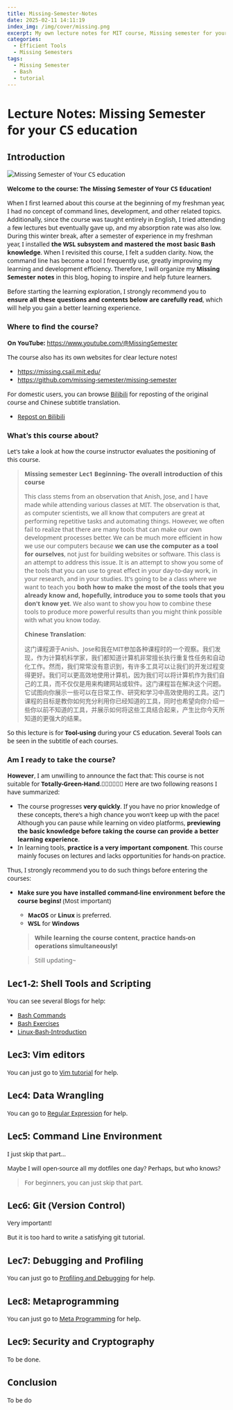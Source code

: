```yaml
---
title: Missing-Semester-Notes
date: 2025-02-11 14:11:19
index_img: /img/cover/missing.png
excerpt: My own lecture notes for MIT course, Missing semester for your CS education.
categories:
  - Efficient Tools
  - Missing Semesters
tags:
  - Missing Semester
  - Bash
  - tutorial
---
```


<style>
  html, body, .markdown-body {
    font-family: Georgia, sans, serif;
  }
</style>


# Lecture Notes: Missing Semester for your CS education

## Introduction

![Missing Semester of Your CS education](https://s1.imagehub.cc/images/2025/02/12/2fba209f139c83bb6212f0f589baac2a.png)

**Welcome to the course: The Missing Semester of Your CS Education!**

When I first learned about this course at the beginning of my freshman year, I had no concept of command lines, development, and other related topics. Additionally, since the course was taught entirely in English, I tried attending a few lectures but eventually gave up, and my absorption rate was also low. During this winter break, after a semester of experience in my freshman year, I installed **the WSL subsystem and mastered the most basic Bash knowledge**. When I revisited this course, I felt a sudden clarity. Now, the command line has become a tool I frequently use, greatly improving my learning and development efficiency. Therefore, I will organize my **Missing Semester notes** in this blog, hoping to inspire and help future learners.

Before starting the learning exploration, I strongly recommend you to **ensure all these questions and contents below are carefully read**, which will help you gain a better learning experience.

### Where to find the course?

**On YouTube:** https://www.youtube.com/@MissingSemester

The course also has its own websites for clear lecture notes!

- https://missing.csail.mit.edu/
- https://github.com/missing-semester/missing-semester

For domestic users, you can browse [Bilibili](https://www.bilibili.com/) for reposting of the original course and Chinese subtitle translation.

- [Repost on Bilibili](https://www.bilibili.com/video/BV1x7411H7wa/?vd_source=6955add1d28c52cd48096d58e09ce798)

### What's this course about?

Let's take a look at how the course instructor evaluates the positioning of this course.

> **Missing semester Lec1 Beginning- The overall introduction of this course**
>
> This class stems from an observation that Anish, Jose, and I have made while attending various classes at MIT. The observation is that, as computer scientists, we all know that computers are great at performing repetitive tasks and automating things. However, we often fail to realize that there are many tools that can make our own development processes better. We can be much more efficient in how we use our computers because **we can use the computer as a tool for ourselves**, not just for building websites or software. This class is an attempt to address this issue. It is an attempt to show you some of the tools that you can use to great effect in your day-to-day work, in your research, and in your studies. It's going to be a class where we want to teach you **both how to make the most of the tools that you already know and, hopefully, introduce you to some tools that you don't know yet**. We also want to show you how to combine these tools to produce more powerful results than you might think possible with what you know today.
>
> **Chinese Translation**:
>
> 这门课程源于Anish、Jose和我在MIT参加各种课程时的一个观察。我们发现，作为计算机科学家，我们都知道计算机非常擅长执行重复性任务和自动化工作。然而，我们常常没有意识到，有许多工具可以让我们的开发过程变得更好。我们可以更高效地使用计算机，因为我们可以将计算机作为我们自己的工具，而不仅仅是用来构建网站或软件。这门课程旨在解决这个问题。它试图向你展示一些可以在日常工作、研究和学习中高效使用的工具。这门课程的目标是教你如何充分利用你已经知道的工具，同时也希望向你介绍一些你以前不知道的工具，并展示如何将这些工具结合起来，产生比你今天所知道的更强大的结果。

So this lecture is for **Tool-using** during your CS education. Several Tools can be seen in the subtitle of each courses.

### Am I ready to take the course?

**However**, I am unwilling to announce the fact that: This course is not suitable for **Totally-Green-Hand**.🙂‍↕️🙂‍↕️🙂‍↕️ Here are two following reasons I have summarized:

- The course progresses **very quickly**. If you have no prior knowledge of these concepts, there's a high chance you won't keep up with the pace! Although you can pause while learning on video platforms, **previewing the basic knowledge before taking the course can provide a better learning experience**.
- In learning tools, **practice is a very important component**. This course mainly focuses on lectures and lacks opportunities for hands-on practice.

Thus, I strongly recommend you to do such things before entering the courses:

- **Make sure you have installed command-line environment before the course begins!** (Most important)

	- **MacOS** or **Linux** is preferred.
	- **WSL** for **Windows**

	> **While learning the course content, practice hands-on operations simultaneously!** 

	> Still updating~

## Lec1-2: Shell Tools and Scripting

You can see several Blogs for help:

- [Bash Commands](https://xiyuanyang-code.github.io/posts/Bash-commands/)
- [Bash Exercises](https://xiyuanyang-code.github.io/posts/Bash-exercises/)
- [Linux-Bash-Introduction](https://xiyuanyang-code.github.io/posts/Linux-Bash-Introduction/)

## Lec3: Vim editors

You can just go to [Vim tutorial](https://xiyuanyang-code.github.io/posts/Vim-tutorial/) for help.

## Lec4: Data Wrangling

You can go to [Regular Expression](https://xiyuanyang-code.github.io/posts/Regular-Expression/) for help.

## Lec5: Command Line Environment

I just skip that part...

Maybe I will open-source all my dotfiles one day? Perhaps, but who knows?

> For beginners, you can just skip that part.

## Lec6: Git (Version Control)

Very important!

But it is too hard to write a satisfying git tutorial.

## Lec7: Debugging and Profiling

You can just go to [Profiling and Debugging](https://xiyuanyang-code.github.io/posts/Profiling-and-Debugging/) for help.

## Lec8: Metaprogramming

You can just go to [Meta Programming](https://xiyuanyang-code.github.io/posts/Python-Advanced-Programming/) for help.

## Lec9: Security and Cryptography

To be done.

## Conclusion

To be do

